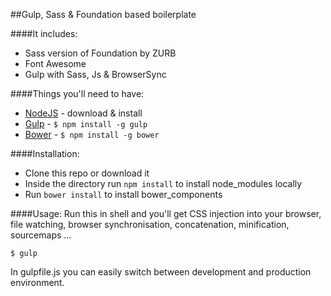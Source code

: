##Gulp, Sass & Foundation based boilerplate

####It includes:
- Sass version of Foundation by ZURB	
- Font Awesome
- Gulp with Sass, Js & BrowserSync 

####Things you'll need to have:

- [NodeJS](http://nodejs.org/) - download & install
- [Gulp](https://github.com/gulpjs/gulp) - `$ npm install -g gulp`
- [Bower](http://bower.io/) - `$ npm install -g bower`

####Installation:

- Clone this repo or download it
- Inside the directory run `npm install` to install node_modules locally
- Run `bower install` to install bower_components

####Usage:
Run this in shell and you'll get CSS injection into your browser, file watching, browser synchronisation, concatenation, minification, sourcemaps ...
```shell
$ gulp
```
In gulpfile.js you can easily switch between development and production environment.


